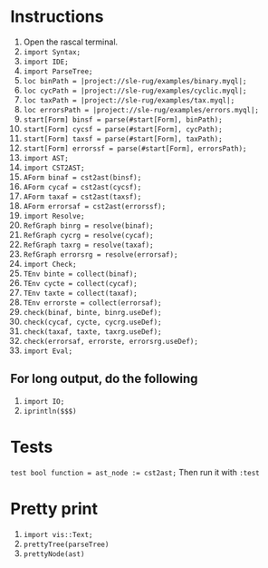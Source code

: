 # Instructions
1. Open the rascal terminal.
2. `import Syntax;`
3. `import IDE;`
4. `import ParseTree;`
5. `loc binPath = |project://sle-rug/examples/binary.myql|;`
6. `loc cycPath = |project://sle-rug/examples/cyclic.myql|;`
7. `loc taxPath = |project://sle-rug/examples/tax.myql|;`
7. `loc errorsPath = |project://sle-rug/examples/errors.myql|;`
8. `start[Form] binsf = parse(#start[Form], binPath);`
9. `start[Form] cycsf = parse(#start[Form], cycPath);`
10. `start[Form] taxsf = parse(#start[Form], taxPath);`
10. `start[Form] errorssf = parse(#start[Form], errorsPath);`
11. `import AST;`
12. `import CST2AST;`
13. `AForm binaf = cst2ast(binsf);`
14. `AForm cycaf = cst2ast(cycsf);`
15. `AForm taxaf = cst2ast(taxsf);`
15. `AForm errorsaf = cst2ast(errorssf);`
16. `import Resolve;`
17. `RefGraph binrg = resolve(binaf);`
18. `RefGraph cycrg = resolve(cycaf);`
19. `RefGraph taxrg = resolve(taxaf);`
19. `RefGraph errorsrg = resolve(errorsaf);`
20. `import Check;`
21. `TEnv binte = collect(binaf);`
22. `TEnv cycte = collect(cycaf);`
23. `TEnv taxte = collect(taxaf);`
23. `TEnv errorste = collect(errorsaf);`
24. `check(binaf, binte, binrg.useDef);`
25. `check(cycaf, cycte, cycrg.useDef);`
26. `check(taxaf, taxte, taxrg.useDef);`
26. `check(errorsaf, errorste, errorsrg.useDef);`
27. `import Eval;`

## For long output, do the following
1. `import IO;`
2. `iprintln($$$)`


# Tests
```test bool function = ast_node := cst2ast;```
Then run it with `:test`

# Pretty print
1. `import vis::Text;`
2. `prettyTree(parseTree)`
3. `prettyNode(ast)` 